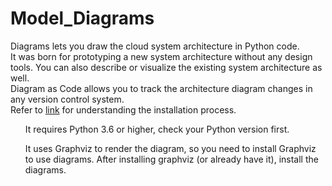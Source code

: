 # Model_Diagrams

Diagrams lets you draw the cloud system architecture in Python code.
<br>
It was born for prototyping a new system architecture without any design tools. You can also describe or visualize the existing system architecture as well.
<br>
Diagram as Code allows you to track the architecture diagram changes in any version control system.
<br>
Refer to <a href="https://diagrams.mingrammer.com/docs/getting-started/installation">link</a> for understanding the installation process.
<br>
<ul>It requires Python 3.6 or higher, check your Python version first.</ul>

<ul>It uses Graphviz to render the diagram, so you need to install Graphviz to use diagrams. After installing graphviz (or already have it), install the diagrams.</ul>
